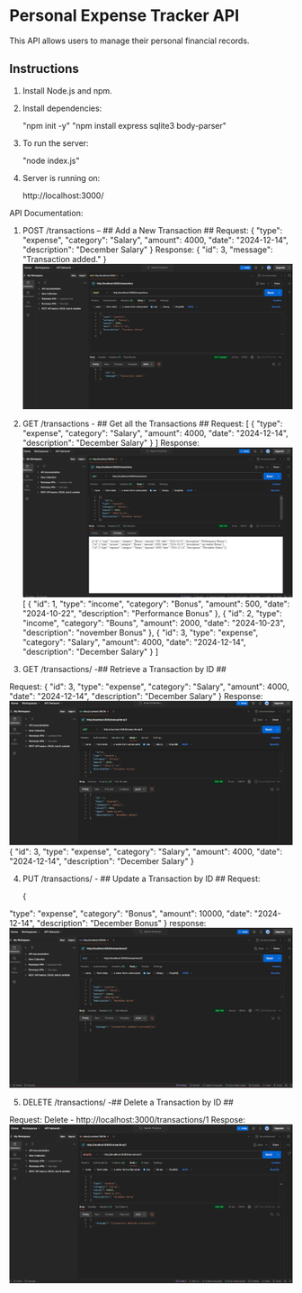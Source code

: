 # Personal Expense Tracker API

This API allows users to manage their personal financial records.

## Instructions

1. Install Node.js and npm.
2. Install dependencies:

    "npm init -y"
    "npm install express sqlite3 body-parser"



3. To run the server:
    
    "node index.js"

4. Server is running on:
    
    http://localhost:3000/
    

API Documentation:

1. POST /transactions – ## Add a New Transaction ##
Request:
    {
    "type": "expense",
    "category": "Salary",
    "amount": 4000,
    "date": "2024-12-14",
    "description": "December Salary"
    }
Response:
    {
        "id": 3,
        "message": "Transaction added."
    }
![alt text](image.png)

2. GET /transactions - ## Get all the Transactions ##
Request:
    [
        {
    "type": "expense",
    "category": "Salary",
    "amount": 4000,
    "date": "2024-12-14",
    "description": "December Salary"
    }
    ]
Response:
![alt text](image-1.png)
    [
        {
            "id": 1,
            "type": "income",
            "category": "Bonus",
            "amount": 500,
            "date": "2024-10-22",
            "description": "Performance Bonus"
        },
        {
            "id": 2,
            "type": "income",
            "category": "Bouns",
            "amount": 2000,
            "date": "2024-10-23",
            "description": "november Bonus"
        },
        {
            "id": 3,
            "type": "expense",
            "category": "Salary",
            "amount": 4000,
            "date": "2024-12-14",
            "description": "December Salary"
        }
    ]
3. GET /transactions/  -## Retrieve a Transaction by ID ##

Request: 
    {
            "id": 3,
            "type": "expense",
            "category": "Salary",
            "amount": 4000,
            "date": "2024-12-14",
            "description": "December Salary"
        }
Response: 
![alt text](image-2.png)        
    {
    "id": 3,
    "type": "expense",
    "category": "Salary",
    "amount": 4000,
    "date": "2024-12-14",
    "description": "December Salary"
}


4. PUT /transactions/ - ## Update a Transaction by ID ##
Request: 

    {

  "type": "expense",
  "category": "Bonus",
  "amount": 10000,
  "date": "2024-12-14",
  "description": "December Bonus"
}
response: ![alt text](image-4.png)

5.  DELETE /transactions/ -## Delete a Transaction by ID ##

Request: Delete - http://localhost:3000/transactions/1
Respose: ![alt text](image-5.png)
